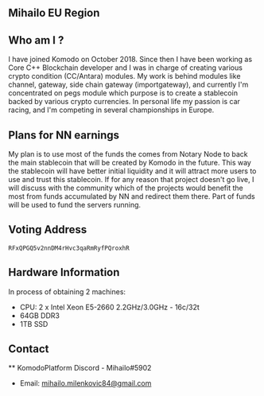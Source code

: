 ## Mihailo EU Region

## Who am I ?

I have joined Komodo on October 2018. Since then I have been working as Core C++ Blockchain developer and I was in charge of creating various crypto condition (CC/Antara) modules. My work is behind modules like channel, gateway, side chain gateway (importgateway), and currently I'm concentrated on pegs module which purpose is to create a stablecoin backed by various crypto currencies.
In personal life my passion is car racing, and I'm competing in several championships in Europe. 

## Plans for NN earnings

My plan is to use most of the funds the comes from Notary Node to back the main stablecoin that will be created by Komodo in the future. This way the stablecoin will have better initial liquidity and it will attract more users to use and trust this stablecoin. If for any reason that project doesn't go live, I will discuss with the community which of the projects would benefit the most from funds accumulated by NN and redirect them there. Part of funds will be used to fund the servers running.
 
## Voting Address

`RFxQPGQ5v2nnDM4rHvc3qaRmRyfPQroxhR`

## Hardware Information

In process of obtaining 2 machines:

- CPU: 2 x Intel Xeon E5-2660 2.2GHz/3.0GHz - 16c/32t
- 64GB DDR3
- 1TB SSD

## Contact
 ** KomodoPlatform Discord - Mihailo#5902
 * Email: mihailo.milenkovic84@gmail.com
